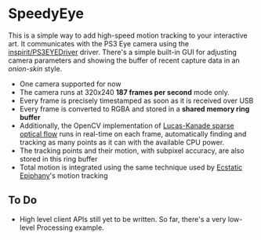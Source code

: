 SpeedyEye
=========

This is a simple way to add high-speed motion tracking to your interactive art. It communicates with the PS3 Eye camera using the [inspirit/PS3EYEDriver](https://github.com/inspirit/PS3EYEDriver) driver. There's a simple built-in GUI for adjusting camera parameters and showing the buffer of recent capture data in an *onion-skin* style.

* One camera supported for now
* The camera runs at 320x240 **187 frames per second** mode only.
* Every frame is precisely timestamped as soon as it is received over USB
* Every frame is converted to RGBA and stored in a **shared memory ring buffer**
* Additionally, the OpenCV implementation of [Lucas-Kanade sparse optical flow](http://en.wikipedia.org/wiki/Lucas%E2%80%93Kanade_method) runs in real-time on each frame, automatically finding and tracking as many points as it can with the available CPU power.
* The tracking points and their motion, with subpixel accuracy, are also stored in this ring buffer
* Total motion is integrated using the same technique used by [Ecstatic Epiphany](https://github.com/scanlime/ecstatic-epiphany)'s motion tracking

To Do
-----

* High level client APIs still yet to be written. So far, there's a very low-level Processing example.
